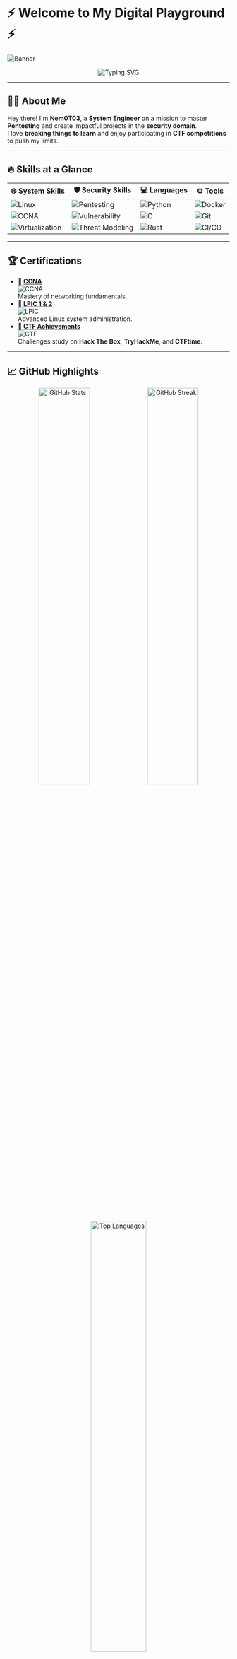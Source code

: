 # ⚡ Welcome to My Digital Playground ⚡  

![Banner](https://img.shields.io/badge/-Cybersecurity%20Enthusiast-black?style=for-the-badge&logo=hackthebox&logoColor=white)
<p align="center"> <img src="https://readme-typing-svg.demolab.com?font=Fira+Code&size=22&duration=4000&pause=1000&color=F75C7E&center=true&width=500&lines=System+Engineer+%7C+CTF+Player+%7C+Pentester+in+Progress;Breaking+to+Learn%2C+Learning+to+Secure!;Passionate+about+Cybersecurity" alt="Typing SVG" /> </p>

---

## 🧑‍💻 About Me  
Hey there! I'm **Nem0T03**, a **System Engineer** on a mission to master **Pentesting** and create impactful projects in the **security domain**.  
I love **breaking things to learn** and enjoy participating in **CTF competitions** to push my limits.

---

## 🔥 Skills at a Glance

| 🌐 **System Skills**      | 🛡️ **Security Skills**        | 💻 **Languages**           | ⚙️ **Tools**            |
|---------------------------|-------------------------------|----------------------------|-------------------------|
| ![Linux](https://img.shields.io/badge/Linux-FCC624?style=flat-square&logo=linux&logoColor=white) | ![Pentesting](https://img.shields.io/badge/Pentesting-%234f4f4f?style=flat-square&logo=metasploit&logoColor=red) | ![Python](https://img.shields.io/badge/Python-3776AB?style=flat-square&logo=python&logoColor=white) | ![Docker](https://img.shields.io/badge/Docker-2496ED?style=flat-square&logo=docker&logoColor=white) |
| ![CCNA](https://img.shields.io/badge/CCNA-00A3E0?style=flat-square&logo=cisco&logoColor=white) | ![Vulnerability](https://img.shields.io/badge/Vulnerability%20Assessment-7DB3E6?style=flat-square&logo=acn&logoColor=white) | ![C](https://img.shields.io/badge/C-00599C?style=flat-square&logo=c&logoColor=white) | ![Git](https://img.shields.io/badge/Git-F05032?style=flat-square&logo=git&logoColor=white) |
| ![Virtualization](https://img.shields.io/badge/Virtualization-0095D6?style=flat-square&logo=vmware&logoColor=white) | ![Threat Modeling](https://img.shields.io/badge/Threat%20Modeling-D0C7D9?style=flat-square&logo=appveyor&logoColor=blue) | ![Rust](https://img.shields.io/badge/Rust-000000?style=flat-square&logo=rust&logoColor=white) | ![CI/CD](https://img.shields.io/badge/CICD-%23000000?style=flat-square&logo=gitlab&logoColor=white) |

---

## 🏆 Certifications  

- **💼 [CCNA](https://www.cisco.com/c/en/us/training-events/training-certifications/certifications.html)**  
  ![CCNA](https://img.shields.io/badge/CCNA-00A3E0?style=flat-square&logo=cisco&logoColor=white)  
  Mastery of networking fundamentals.  
- **🐧 [LPIC 1 & 2](https://www.lpi.org/our-certifications/)**  
  ![LPIC](https://img.shields.io/badge/LPIC%201%20&%202-0078D4?style=flat-square&logo=linux&logoColor=white)  
  Advanced Linux system administration.  
- **🏅 [CTF Achievements](https://ctftime.org/user/Nem0T03)**  
  ![CTF](https://img.shields.io/badge/CTF%20Achievements-FFA500?style=flat-square&logo=hackthebox&logoColor=white)  
  Challenges study on **Hack The Box**, **TryHackMe**, and **CTFtime**.

---

## 📈 GitHub Highlights  

<p align="center">
  <img src="https://github-readme-stats.vercel.app/api?username=Nem0T03&show_icons=true&theme=radical&count_private=true" alt="GitHub Stats" width="48%" />
  <img src="https://github-readme-streak-stats.herokuapp.com?user=Nem0T03&theme=radical" alt="GitHub Streak" width="48%" />
</p>

<p align="center">
  <img src="https://github-readme-stats.vercel.app/api/top-langs/?username=Nem0T03&layout=compact&theme=radical" alt="Top Languages" width="50%" />
</p>

---

## 🔥 Frameworks & Tools

<p align="center">
  <img src="https://img.shields.io/badge/-Docker-%23Docker%20%23blue?style=for-the-badge&logo=docker&logoColor=white" alt="Docker">
</p>

---


## 📅 Current CTFs

<p align="center">
  <img src="https://ctftime.org/api/v1/teams/upcoming/" alt="Upcoming CTFs" width="600"/>
</p>

---

## 💻 Recent Activities  

- **🌟 Open Source**: Contributing to **[Systemhelp](https://github.com/your-username/systemhelp)**.  
  ![Open Source](https://img.shields.io/badge/Open%20Source-%2334D058?style=flat-square&logo=github&logoColor=white)  
- **⚔️ CTFs**: Challenges completed on **Hack The Box**, **TryHackMe**, and **other platforms**.  
  ![CTF](https://img.shields.io/badge/CTFs-%23FFA500?style=flat-square&logo=hackthebox&logoColor=white)  
- **🚀 Habiles Company**: Working on **scalable, secure solutions** for the company.  
  ![Company](https://img.shields.io/badge/Habiles%20Company-%2300A9E0?style=flat-square&logo=appveyor&logoColor=white)

---

## 🌐 Connect with Me  

<p align="center">
  <a href="https://www.linkedin.com/in/nguy%E1%BB%85n-kim-b%C3%ACnh">
    <img src="https://img.shields.io/badge/-LinkedIn-%230A66C2?style=for-the-badge&logo=linkedin&logoColor=white" alt="LinkedIn">
  </a>
  <a href="https://ctftime.org/user/Nem0T03">
    <img src="https://img.shields.io/badge/-CTFtime-%23FF5733?style=for-the-badge&logo=protonmail&logoColor=white" alt="CTFtime">
  </a>
  <a href="https://github.com/Nem0T03">
    <img src="https://img.shields.io/badge/-GitHub-%23000000?style=for-the-badge&logo=github&logoColor=white" alt="GitHub">
  </a>
  <a href="https://www.hackthebox.eu/">
    <img src="https://img.shields.io/badge/-HackTheBox-%23000000?style=for-the-badge&logo=hackthebox&logoColor=white" alt="HackTheBox">
  </a>
</p>

---

## ✨ Fun Fact  
I don’t just solve problems—I hunt them. Let’s make the internet a safer place, one pentest at a time!  

---
